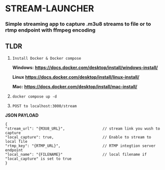 # STREAM-LAUNCHER
### Simple streaming app to capture .m3u8 streams to file or to rtmp endpoint with ffmpeg encoding

## TLDR
1. ```Install Docker & Docker compose```
    
    **Windows:** **https://docs.docker.com/desktop/install/windows-install/**

    **Linux** **https://docs.docker.com/desktop/install/linux-install/**

    **Mac:** **https://docs.docker.com/desktop/install/mac-install/**
2. ```docker compose up -d```
3. ```POST to localhost:3000/stream```

**JSON PAYLOAD**
```
{
"stream_url": "{M3U8_URL}",                 // stream link you wush to capture
"local_capture": true,                      // Enable to stream to local file 
"rtmp_key": "{RTMP_URL}",                   // RTMP integtion server endpoint
"local_name": "{FILENAME}"                  // local filename if "local_capture" is set to true
}
```